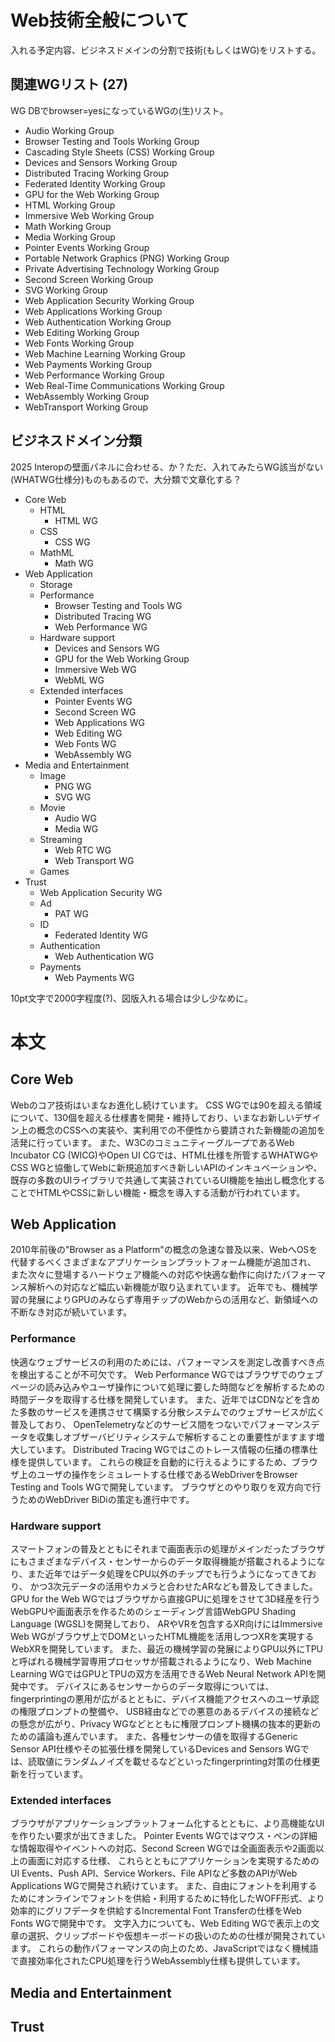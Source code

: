 # Web技術全般について

入れる予定内容、ビジネスドメインの分割で技術(もしくはWG)をリストする。

## 関連WGリスト (27)

WG DBでbrowser=yesになっているWGの(生)リスト。

- Audio Working Group
- Browser Testing and Tools Working Group
- Cascading Style Sheets (CSS) Working Group
- Devices and Sensors Working Group
- Distributed Tracing Working Group
- Federated Identity Working Group
- GPU for the Web Working Group
- HTML Working Group
- Immersive Web Working Group
- Math Working Group
- Media Working Group
- Pointer Events Working Group
- Portable Network Graphics (PNG) Working Group
- Private Advertising Technology Working Group
- Second Screen Working Group
- SVG Working Group
- Web Application Security Working Group
- Web Applications Working Group
- Web Authentication Working Group
- Web Editing Working Group
- Web Fonts Working Group
- Web Machine Learning Working Group
- Web Payments Working Group
- Web Performance Working Group
- Web Real-Time Communications Working Group
- WebAssembly Working Group
- WebTransport Working Group

## ビジネスドメイン分類

2025 Interopの壁面パネルに合わせる、か？ただ、入れてみたらWG該当がない(WHATWG仕様分)ものもあるので、大分類で文章化する？

- Core Web
  - HTML
    - HTML WG
  - CSS
    - CSS WG
  - MathML
    - Math WG
- Web Application
  - Storage
  - Performance
    - Browser Testing and Tools WG
    - Distributed Tracing WG
    - Web Performance WG
  - Hardware support
    - Devices and Sensors WG
    - GPU for the Web Working Group
    - Immersive Web WG
    - WebML WG
  - Extended interfaces
    - Pointer Events WG
    - Second Screen WG
    - Web Applications WG
    - Web Editing WG
    - Web Fonts WG
    - WebAssembly WG
- Media and Entertainment
  - Image
    - PNG WG
    - SVG WG
  - Movie
    - Audio WG
    - Media WG
  - Streaming
    - Web RTC WG
    - Web Transport WG
  - Games
- Trust
  - Web Application Security WG
  - Ad
    - PAT WG
  - ID
    - Federated Identity WG
  - Authentication
    - Web Authentication WG
  - Payments
    - Web Payments WG

10pt文字で2000字程度(?)、図版入れる場合は少し少なめに。

# 本文

## Core Web

Webのコア技術はいまなお進化し続けています。
CSS WGでは90を超える領域について、130個を超える仕様書を開発・維持しており、いまなお新しいデザイン上の概念のCSSへの実装や、実利用での不便性から要請された新機能の追加を活発に行っています。
また、W3CのコミュニティーグループであるWeb Incubator CG (WICG)やOpen UI CGでは、HTML仕様を所管するWHATWGやCSS WGと協働してWebに新規追加すべき新しいAPIのインキュベーションや、
既存の多数のUIライブラリで共通して実装されているUI機能を抽出し概念化することでHTMLやCSSに新しい機能・概念を導入する活動が行われています。

## Web Application

2010年前後の"Browser as a Platform"の概念の急速な普及以来、WebへOSを代替するべくさまざまなアプリケーションプラットフォーム機能が追加され、
また次々に登場するハードウェア機能への対応や快適な動作に向けたパフォーマンス解析への対応など幅広い新機能が取り込まれています。
近年でも、機械学習の発展によりGPUのみならず専用チップのWebからの活用など、新領域への不断なき対応が続いています。

### Performance

快適なウェブサービスの利用のためには、パフォーマンスを測定し改善すべき点を検出することが不可欠です。
Web Performance WGではブラウザでのウェブページの読み込みやユーザ操作について処理に要した時間などを解析するための時間データを取得する仕様を開発しています。
また、近年ではCDNなどを含めた多数のサービスを連携させて構築する分散システムでのウェブサービスが広く普及しており、
OpenTelemetryなどのサービス間をつないでパフォーマンスデータを収集しオブザーバビリティシステムで解析することの重要性がますます増大しています。
Distributed Tracing WGではこのトレース情報の伝播の標準仕様を提供しています。
これらの検証を自動的に行えるようにするため、ブラウザ上のユーザの操作をシミュレートする仕様であるWebDriverをBrowser Testing and Tools WGで開発しています。
ブラウザとのやり取りを双方向で行うためのWebDriver BiDiの策定も進行中です。

### Hardware support

スマートフォンの普及とともにそれまで画面表示の処理がメインだったブラウザにもさまざまなデバイス・センサーからのデータ取得機能が搭載されるようになり、また近年ではデータ処理をCPU以外のチップでも行うようになってきており、
かつ3次元データの活用やカメラと合わせたARなども普及してきました。
GPU for the Web WGではブラウザから直接GPUに処理をさせて3D経産を行うWebGPUや画面表示を作るためのシェーディング言語WebGPU Shading Language (WGSL)を開発しており、
ARやVRを包含するXR向けにはImmersive Web WGがブラウザ上でDOMといったHTML機能を活用しつつXRを実現するWebXRを開発しています。
また、最近の機械学習の発展によりGPU以外にTPUと呼ばれる機械学習専用プロセッサが搭載されるようになり、Web Machine Learning WGではGPUとTPUの双方を活用できるWeb Neural Network APIを開発中です。
デバイスにあるセンサーからのデータ取得については、fingerprintingの悪用が広がるとともに、デバイス機能アクセスへのユーザ承認の権限プロンプトの整備や、
USB経由などでの悪意のあるデバイスの接続などの懸念が広がり、Privacy WGなどとともに権限プロンプト機構の抜本的更新のための議論も進んでいます。
また、各種センサーの値を取得するGeneric Sensor API仕様やその拡張仕様を開発しているDevices and Sensors WGでは、読取値にランダムノイズを載せるなどといったfingerprinting対策の仕様更新を行っています。

### Extended interfaces

ブラウザがアプリケーションプラットフォーム化するとともに、より高機能なUIを作りたい要求が出てきました。
Pointer Events WGではマウス・ペンの詳細な情報取得やイベントへの対応、Second Screen WGでは全画面表示や2画面以上の画面に対応する仕様、
これらとともにアプリケーションを実現するためのUI Events、Push API、Service Workers、File APIなど多数のAPIがWeb Applications WGで開発され続けています。
また、自由にフォントを利用するためにオンラインでフォントを供給・利用するために特化したWOFF形式、より効率的にグリフデータを供給するIncremental Font Transferの仕様をWeb Fonts WGで開発中です。
文字入力についても、Web Editing WGで表示上の文章の選択、クリップボードや仮想キーボードの扱いのための仕様が開発されています。
これらの動作パフォーマンスの向上のため、JavaScriptではなく機械語で直接効率化されたCPU処理を行うWebAssembly仕様も提供しています。

## Media and Entertainment




## Trust


